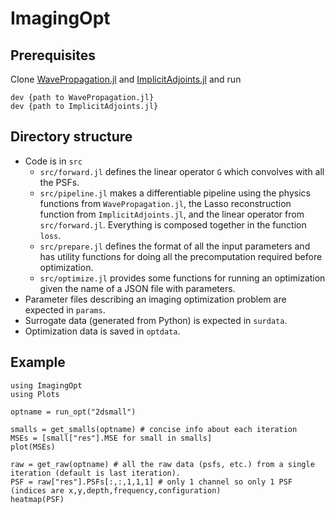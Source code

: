 # ImagingOpt

## Prerequisites

Clone [WavePropagation.jl](https://github.com/gaurav-arya/WavePropagation.jl) and [ImplicitAdjoints.jl](https://github.com/gaurav-arya/ImplicitAdjoints.jl) and run
```
dev {path to WavePropagation.jl}
dev {path to ImplicitAdjoints.jl}
```

## Directory structure

- Code is in `src`
    - `src/forward.jl` defines the linear operator `G` which convolves with all the PSFs.
    - `src/pipeline.jl` makes a differentiable pipeline using the physics functions from `WavePropagation.jl`, the Lasso reconstruction function from `ImplicitAdjoints.jl`, and the linear operator from `src/forward.jl`. Everything is composed together in the function `loss`.
    - `src/prepare.jl` defines the format of all the input parameters and has utility functions for doing all the precomputation required before optimization.
    - `src/optimize.jl` provides some functions for running an optimization given the name of a JSON file with parameters.
- Parameter files describing an imaging optimization problem are expected in `params`.
- Surrogate data (generated from Python) is expected in `surdata`.
- Optimization data is saved in `optdata`.

## Example

```
using ImagingOpt
using Plots

optname = run_opt("2dsmall")

smalls = get_smalls(optname) # concise info about each iteration
MSEs = [small["res"].MSE for small in smalls]
plot(MSEs)

raw = get_raw(optname) # all the raw data (psfs, etc.) from a single iteration (default is last iteration).
PSF = raw["res"].PSFs[:,:,1,1,1] # only 1 channel so only 1 PSF (indices are x,y,depth,frequency,configuration)
heatmap(PSF)
```

